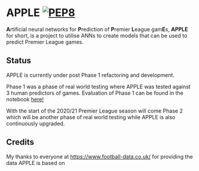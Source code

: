 # APPLE  [![PEP8](https://img.shields.io/badge/code%20style-pep8-orange.svg)](https://www.python.org/dev/peps/pep-0008/)


**A**rtificial neural networks for **P**rediction of **P**remier **L**eague gam**E**s, **APPLE** for short, is a project to utilise ANNs to create models that can be used to predict Premier League games.

## Status
APPLE is currently under post Phase 1 refactoring and development. 

Phase 1 was a phase of real world testing where APPLE was tested against 3 human predictors of games. Evaluation of Phase 1 can be found in the notebook [here!](https://github.com/benjaminjellis/APPLE/blob/master/docs/Phase_1/APPLE_Phase1_evaluation_results.ipynb)

With the start of the 2020/21 Premier League season will come Phase 2 which will be another phase of real world testing while APPLE is also continuously upgraded. 

## Credits
My thanks to everyone at https://www.football-data.co.uk/ for providing the data APPLE is based on
